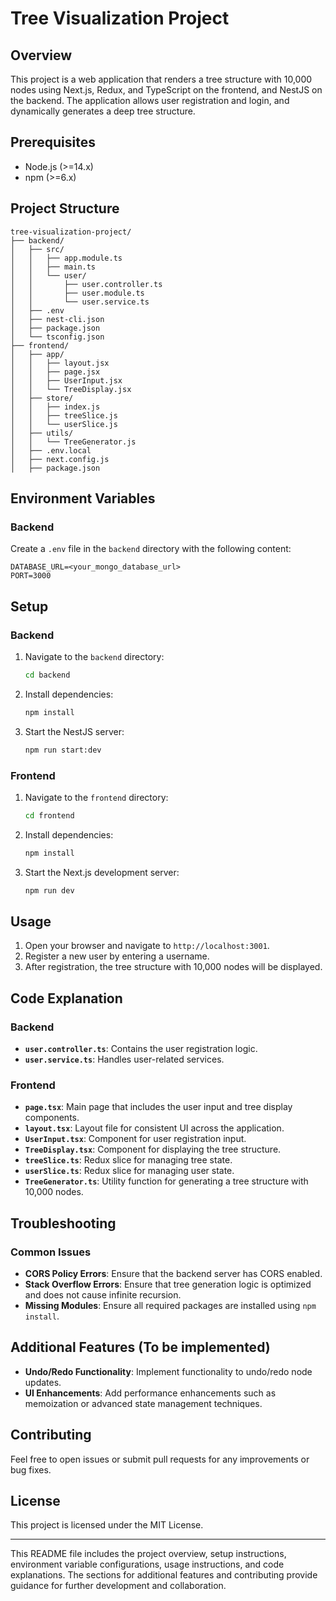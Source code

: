 # Tree Visualization Project

## Overview

This project is a web application that renders a tree structure with 10,000 nodes using Next.js, Redux, and TypeScript on the frontend, and NestJS on the backend. The application allows user registration and login, and dynamically generates a deep tree structure.

## Prerequisites

- Node.js (>=14.x)
- npm (>=6.x)

## Project Structure

```
tree-visualization-project/
├── backend/
│   ├── src/
│   │   ├── app.module.ts
│   │   ├── main.ts
│   │   └── user/
│   │       ├── user.controller.ts
│   │       ├── user.module.ts
│   │       └── user.service.ts
│   ├── .env
│   ├── nest-cli.json
│   ├── package.json
│   └── tsconfig.json
├── frontend/
│   ├── app/
│   │   ├── layout.jsx
│   │   ├── page.jsx
│   │   ├── UserInput.jsx
│   │   └── TreeDisplay.jsx
│   ├── store/
│   │   ├── index.js
│   │   ├── treeSlice.js
│   │   └── userSlice.js
│   ├── utils/
│   │   └── TreeGenerator.js
│   ├── .env.local
│   ├── next.config.js
│   ├── package.json
```

## Environment Variables

### Backend

Create a `.env` file in the `backend` directory with the following content:

```
DATABASE_URL=<your_mongo_database_url>
PORT=3000
```

## Setup

### Backend

1. Navigate to the `backend` directory:
    ```sh
    cd backend
    ```
2. Install dependencies:
    ```sh
    npm install
    ```
3. Start the NestJS server:
    ```sh
    npm run start:dev
    ```

### Frontend

1. Navigate to the `frontend` directory:
    ```sh
    cd frontend
    ```
2. Install dependencies:
    ```sh
    npm install
    ```
3. Start the Next.js development server:
    ```sh
    npm run dev
    ```

## Usage

1. Open your browser and navigate to `http://localhost:3001`.
2. Register a new user by entering a username.
3. After registration, the tree structure with 10,000 nodes will be displayed.

## Code Explanation

### Backend

- **`user.controller.ts`**: Contains the user registration logic.
- **`user.service.ts`**: Handles user-related services.

### Frontend

- **`page.tsx`**: Main page that includes the user input and tree display components.
- **`layout.tsx`**: Layout file for consistent UI across the application.
- **`UserInput.tsx`**: Component for user registration input.
- **`TreeDisplay.tsx`**: Component for displaying the tree structure.
- **`treeSlice.ts`**: Redux slice for managing tree state.
- **`userSlice.ts`**: Redux slice for managing user state.
- **`TreeGenerator.ts`**: Utility function for generating a tree structure with 10,000 nodes.

## Troubleshooting

### Common Issues

- **CORS Policy Errors**: Ensure that the backend server has CORS enabled.
- **Stack Overflow Errors**: Ensure that tree generation logic is optimized and does not cause infinite recursion.
- **Missing Modules**: Ensure all required packages are installed using `npm install`.

## Additional Features (To be implemented)

- **Undo/Redo Functionality**: Implement functionality to undo/redo node updates.
- **UI Enhancements**: Add performance enhancements such as memoization or advanced state management techniques.

## Contributing

Feel free to open issues or submit pull requests for any improvements or bug fixes.

## License

This project is licensed under the MIT License.

---

This README file includes the project overview, setup instructions, environment variable configurations, usage instructions, and code explanations. The sections for additional features and contributing provide guidance for further development and collaboration.
